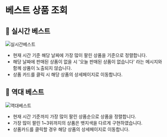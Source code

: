 # 베스트 상품 조회
## :small_blue_diamond: 실시간 베스트
![실시간베스트](https://user-images.githubusercontent.com/112814104/217758928-15b606d4-05bb-4598-b109-a4459847b62a.jpg)
- 현재 시간 기준 해당 날짜에 가장 많이 팔린 상품을 기준으로 정렬합니다.
- 해당 날짜에 판매된 상품이 없을 시 '오늘 판매된 상품이 없습니다' 라는 메시지와 함께 상품이 노출되지 않습니다.
- 상품 카드를 클릭 시 해당 상품의 상세페이지로 이동합니다.

## :small_blue_diamond: 역대 베스트
![역대베스트](https://user-images.githubusercontent.com/112814104/217759841-0d05d23d-96d9-47e9-a41d-4ed496a26f50.jpg)
- 현재 시간 기준까지 가장 많이 팔린 상품순으로 상품을 정렬합니다.
- 가장 많이 팔린 1~3위까지의 상품은 뱃지색을 다르게 구현하였습니다.
- 상품카드를 클릭할 경우 해당 상품의 상세페이지로 이동합니다.
